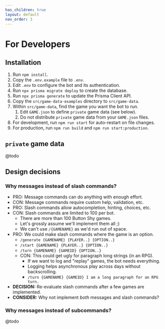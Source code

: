 ```yaml
---
has_children: true
layout: default
nav_order: 3
---
```


# For Developers

## Installation

1. Run `npm install`.
2. Copy the `.env.example` file to `.env`.
3. Edit `.env` to configure the bot and its authentication.
4. Run `npx prisma migrate deploy` to create the database.
5. Run `npx prisma generate` to update the Prisma Client API.
6. Copy the `src/game-data-examples` directory to `src/game-data`.
7. Within `src/game-data`, find the game you want the bot to run.
   1. Edit `GAME.json` to define `private` game data (see below).
   2. Do not distribute `private` game data from your `GAME.json` files.
8. For development, run `npm run start` for auto-restart on file changes.
9. For production, run `npm run build` and `npm run start:production`.

## `private` game data

@todo

## Design decisions

### Why messages instead of slash commands?

- PRO: Message commands can do anything with enough effort.
- CON: Message commands require custom help, validation, etc.
- PRO: Slash commands allow autocompletion, hinting, choices, etc.
- CON: Slash commands are limited to 100 per bot.
  - There are more than 100 Button Shy games.
  - Let's grossly assume we'll implement them all ;)
  - We can't use `/{GAMENAME}` as we'd run out of space.
- PRO: We could make slash commands where the game is an option.
  - `/generate {GAMENAME} {PLAYER..} {OPTION..}`
  - `/start {GAMENAME} {PLAYER..} {OPTION..}`
  - `/turn {GAMENAME} {GAMEID} {OPTION..}`
  - CON: This could get ugly for paragraph long strings (in an RPG).
    - If we want to log and "replay" games, the bot needs everything.
    - Logging helps asynchronous play across days without backscrolling.
    - `/turn {GAMENAME} {GAMEID} I am a long paragraph for an RPG turn.`
- **DECISION:** Re-evaluate slash commands after a few games are implemented.
- **CONSIDER:** Why not implement _both_ messages and slash commands?

### Why messages instead of subcommands?

@todo
